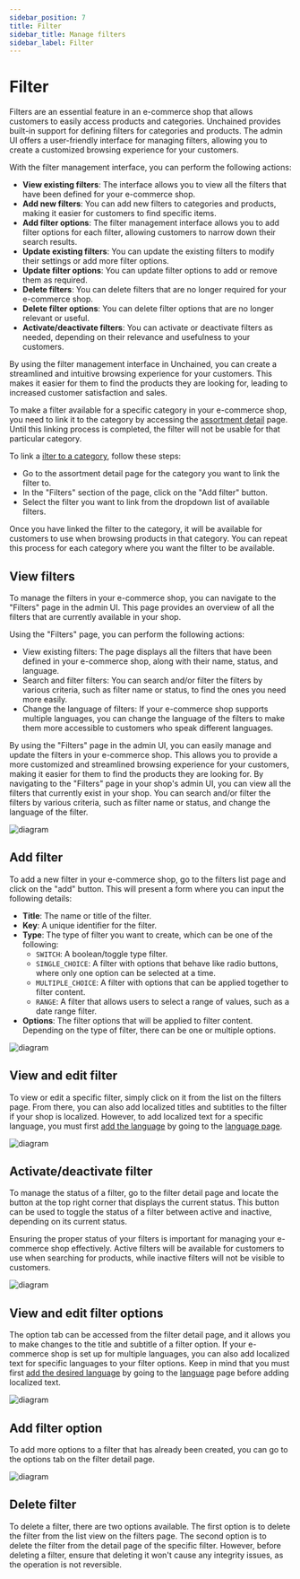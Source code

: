 ```yaml
---
sidebar_position: 7
title: Filter
sidebar_title: Manage filters
sidebar_label: Filter
---
```

# Filter

Filters are an essential feature in an e-commerce shop that allows customers to easily access products and categories. Unchained provides built-in support for defining filters for categories and products. The admin UI offers a user-friendly interface for managing filters, allowing you to create a customized browsing experience for your customers.

With the filter management interface, you can perform the following actions:
- **View existing filters**: The interface allows you to view all the filters that have been defined for your e-commerce shop.
- **Add new filters**: You can add new filters to categories and products, making it easier for customers to find specific items.
- **Add filter options**: The filter management interface allows you to add filter options for each filter, allowing customers to narrow down their search results.
- **Update existing filters**: You can update the existing filters to modify their settings or add more filter options.
- **Update filter options**: You can update filter options to add or remove them as required.
- **Delete filters**: You can delete filters that are no longer required for your e-commerce shop.
- **Delete filter options**: You can delete filter options that are no longer relevant or useful.
- **Activate/deactivate filters**: You can activate or deactivate filters as needed, depending on their relevance and usefulness to your customers.

By using the filter management interface in Unchained, you can create a streamlined and intuitive browsing experience for your customers. This makes it easier for them to find the products they are looking for, leading to increased customer satisfaction and sales.

To make a filter available for a specific category in your e-commerce shop, you need to link it to the category by accessing the [assortment detail](./assortment) page. Until this linking process is completed, the filter will not be usable for that particular category.

To link a [ilter to a category](./assortment/#manage-assortment-filters), follow these steps:
- Go to the assortment detail page for the category you want to link the filter to.
- In the "Filters" section of the page, click on the "Add filter" button.
- Select the filter you want to link from the dropdown list of available filters.

Once you have linked the filter to the category, it will be available for customers to use when browsing products in that category. You can repeat this process for each category where you want the filter to be available.
## View filters
To manage the filters in your e-commerce shop, you can navigate to the "Filters" page in the admin UI. This page provides an overview of all the filters that are currently available in your shop.

Using the "Filters" page, you can perform the following actions:
- View existing filters: The page displays all the filters that have been defined in your e-commerce shop, along with their name, status, and language.
- Search and filter filters: You can search and/or filter the filters by various criteria, such as filter name or status, to find the ones you need more easily.
- Change the language of filters: If your e-commerce shop supports multiple languages, you can change the language of the filters to make them more accessible to customers who speak different languages.

By using the "Filters" page in the admin UI, you can easily manage and update the filters in your e-commerce shop. This allows you to provide a more customized and streamlined browsing experience for your customers, making it easier for them to find the products they are looking for.
By navigating to the "Filters" page in your shop's admin UI, you can view all the filters that currently exist in your shop. You can search and/or filter the filters by various criteria, such as filter name or status, and change the language of the filter.

![diagram](../assets/filters-list.png)

## Add filter
To add a new filter in your e-commerce shop, go to the filters list page and click on the "add" button. This will present a form where you can input the following details:
- **Title**: The name or title of the filter.
- **Key**: A unique identifier for the filter.
- **Type**: The type of filter you want to create, which can be one of the following:
    - `SWITCH`: A boolean/toggle type filter.
    - `SINGLE_CHOICE`: A filter with options that behave like radio buttons, where only one option can be selected at a time.
    - `MULTIPLE_CHOICE`: A filter with options that can be applied together to filter content.
    - `RANGE`: A filter that allows users to select a range of values, such as a date range filter.
- **Options**: The filter options that will be applied to filter content. Depending on the type of filter, there can be one or multiple options.


![diagram](../assets/new-filter-form.png)

## View and edit filter

To view or edit a specific filter, simply click on it from the list on the filters page. From there, you can also add localized titles and subtitles to the filter if your shop is localized. However, to add localized text for a specific language, you must first [add the language](./language/#add-language) by going to the [language page](./language).

![diagram](../assets/filter-detail-text.png)
## Activate/deactivate filter
To manage the status of a filter, go to the filter detail page and locate the button at the top right corner that displays the current status. This button can be used to toggle the status of a filter between active and inactive, depending on its current status.

Ensuring the proper status of your filters is important for managing your e-commerce shop effectively. Active filters will be available for customers to use when searching for products, while inactive filters will not be visible to customers.

![diagram](../assets/filter-activate-deactivate.png)

## View and edit filter options
The option tab can be accessed from the filter detail page, and it allows you to make changes to the title and subtitle of a filter option. If your e-commerce shop is set up for multiple languages, you can also add localized text for specific languages to your filter options. Keep in mind that you must first [add the desired language](./language/#add-language) by going to the [language](./language) page before adding localized text.

![diagram](../assets/filter-edit-option.png)

## Add filter option
To add more options to a filter that has already been created, you can go to the options tab on the filter detail page.

![diagram](../assets/filter-add-option.png)

## Delete filter

To delete a filter, there are two options available. The first option is to delete the filter from the list view on the filters page. The second option is to delete the filter from the detail page of the specific filter. However, before deleting a filter, ensure that deleting it won't cause any integrity issues, as the operation is not reversible.

